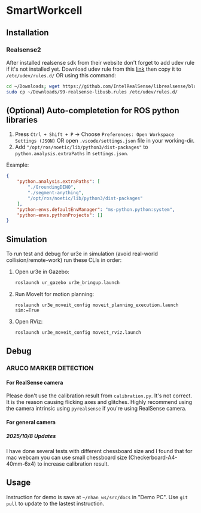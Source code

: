 # SmartWorkcell
## Installation
### Realsense2
After installed realsense sdk from their website don't forget to add udev rule if it's not installed yet.
Download udev rule from this [link](https://github.com/IntelRealSense/librealsense/blob/master/config/99-realsense-libusb.rules) then copy it to `/etc/udev/rules.d/` OR using this command:
```bash
cd ~/Downloads; wget https://github.com/IntelRealSense/librealsense/blob/master/config/99-realsense-libusb.rules
sudo cp ~/Downloads/99-realsense-libusb.rules /etc/udev/rules.d/
```
## (Optional) Auto-completetion for ROS python libraries
1. Press `Ctrl + Shift + P` -> Choose `Preferences: Open Workspace Settings (JSON)`
   OR open `.vscode/settings.json` file in your working-dir.
3. Add `"/opt/ros/noetic/lib/python3/dist-packages"` to `python.analysis.extraPaths` in `settings.json`.
  
Example:
```json
{
    "python.analysis.extraPaths": [
        "./GroundingDINO",
        "./segment-anything",
        "/opt/ros/noetic/lib/python3/dist-packages"
    ],
    "python-envs.defaultEnvManager": "ms-python.python:system",
    "python-envs.pythonProjects": []
}
```
## Simulation
To run test and debug for ur3e in simulation (avoid real-world collision/remote-work) run these CLIs in order:
1. Open ur3e in Gazebo:
   ```bash
   roslaunch ur_gazebo ur3e_bringup.launch
   ```
2. Run MoveIt for motion planning:
   ```
   roslaunch ur3e_moveit_config moveit_planning_execution.launch sim:=True 
   ```
4. Open RViz:
   ```bash
   roslaunch ur3e_moveit_config moveit_rviz.launch 
   ```
## Debug
### ARUCO MARKER DETECTION
#### For RealSense camera
Please don't use the calibration result from `calibration.py`. It's not correct. It is the reason causing flicking axes and glitches.
Highly recommend using the camera intrinsic using `pyrealsense` if you're using RealSense camera.
#### For general camera
##### 2025/10/8 Updates
I have done several tests with different chessboard size and I found that for mac webcam you can use small chessboard size (Checkerboard-A4-40mm-6x4) to increase calibration result.

## Usage
Instruction for demo is save at `~/nhan_ws/src/docs` in "Demo PC". Use `git pull` to update to the lastest instruction.
